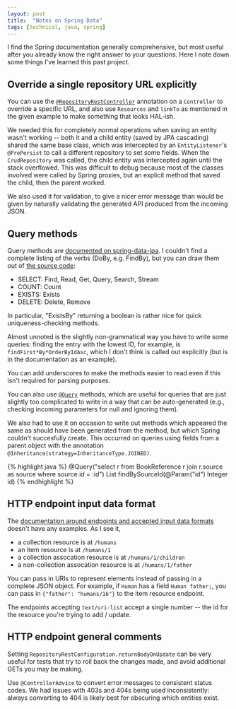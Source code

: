 ```yaml
---
layout: post
title:  "Notes on Spring Data"
tags: [technical, java, spring]
---
```


I find the Spring documentation generally comprehensive, but most useful after you already know the right answer to your questions. Here I note down some things I've learned this past project.

Override a single repository URL explicitly
-------------------------------------------

You can use the [`@RepositoryRestController`](https://docs.spring.io/spring-data/rest/docs/3.4.0-SNAPSHOT/reference/html/#customizing-sdr.overriding-sdr-response-handlers) annotation on a `Controller` to override a specific URL, and also use `Resources` and `linkTo` as mentioned in the given example to make something that looks HAL-ish.

We needed this for completely normal operations when saving an entity wasn't working -- both it and a child entity (saved by JPA cascading) shared the same base class, which was intercepted by an `EntityListener`'s `@PrePersist` to call a different repository to set some fields. When the `CrudRepository` was called, the child entity was intercepted again until the stack overflowed. This was difficult to debug because most of the classes involved were called by Spring proxies, but an explicit method that saved the child, then the parent worked.

We also used it for validation, to give a nicer error message than would be given by naturally validating the generated API produced from the incoming JSON.

Query methods
-------------

Query methods are [documented on spring-data-jpa](https://docs.spring.io/spring-data/jpa/docs/2.4.0-SNAPSHOT/reference/html/#jpa.query-methods). I couldn't find a complete listing of the verbs (DoBy, e.g. FindBy), but you can draw them out of [the source code](https://github.com/spring-projects/spring-data-commons/blob/4be5aae181ad9930f409a93eb5a36697884c5c18/src/main/java/org/springframework/data/repository/query/parser/PartTree.java#L59):

* SELECT: Find, Read, Get, Query, Search, Stream
* COUNT: Count
* EXISTS: Exists
* DELETE: Delete, Remove

In particular, "ExistsBy" returning a boolean is rather nice for quick uniqueness-checking methods.

Almost unnoted is the slightly non-grammatical way you have to write some queries: finding the entry with the lowest ID, for example, is `findFirst*By*OrderByIdAsc`, which I don't think is called out explicitly (but is in the documentation as an example).

You can add underscores to make the methods easier to read even if this isn't required for parsing purposes.

You can also use [`@Query`](https://docs.spring.io/spring-data/jpa/docs/2.4.0-SNAPSHOT/reference/html/#jpa.query-methods.at-query) methods, which are useful for queries that are just slightly too complicated to write in a way that can be auto-generated (e.g., checking incoming parameters for null and ignoring them).

We also had to use it on occasion to write out methods which appeared the same as should have been generated from the method, but which Spring couldn't succesfully create. This occurred on queries using fields from a parent object with the annotation `@Inheritance(strategy=InheritanceType.JOINED)`.

{% highlight java %}
@Query("select r from BookReference r join r.source as source where source.id = :id")
List<BookReference> findBySourceId(@Param("id") Integer id)
{% endhighlight %}

HTTP endpoint input data format
-------------------------------

The [documentation around endpoints and accepted input data formats](https://docs.spring.io/spring-data/rest/docs/3.4.0-SNAPSHOT/reference/html/#repository-resources.fundamentals) doesn't have any examples. As I see it,
* a collection resource is at `/humans`
* an item resource is at `/humans/1`
* a collection assocation resource is at `/humans/1/children`
* a non-collection assocation resource is at `/humans/1/father`

You can pass in URIs to represent elements instead of passing in a complete JSON object. For example, if `Human` has a field `Human father;`, you can pass in `{"father": "humans/16"}` to the item resource endpoint.

The endpoints accepting `text/uri-list` accept a single number -- the id for the resource you're trying to add / update.

HTTP endpoint general comments
------------------------------

Setting `RepositoryRestConfiguration.returnBodyOnUpdate` can be very useful for tests that try to roll back the changes made, and avoid additional GETs you may be making.

Use `@ControllerAdvice` to convert error messages to consistent status codes. We had issues with 403s and 404s being used inconsistently: always converting to 404 is likely best for obscuring which entities exist.
